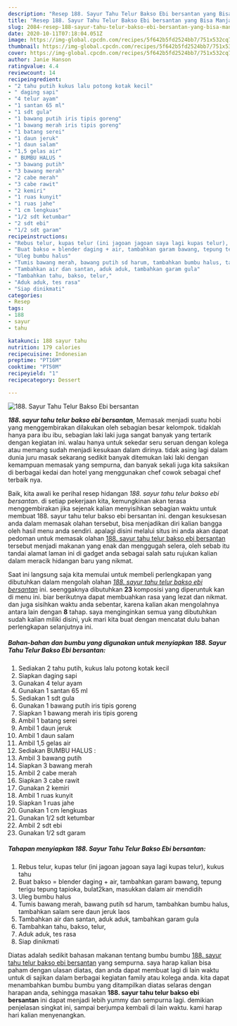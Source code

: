 ```yaml
---
description: "Resep 188. Sayur Tahu Telur Bakso Ebi bersantan yang Bisa Manjain Lidah"
title: "Resep 188. Sayur Tahu Telur Bakso Ebi bersantan yang Bisa Manjain Lidah"
slug: 2084-resep-188-sayur-tahu-telur-bakso-ebi-bersantan-yang-bisa-manjain-lidah
date: 2020-10-11T07:18:04.051Z
image: https://img-global.cpcdn.com/recipes/5f642b5fd2524bb7/751x532cq70/188-sayur-tahu-telur-bakso-ebi-bersantan-foto-resep-utama.jpg
thumbnail: https://img-global.cpcdn.com/recipes/5f642b5fd2524bb7/751x532cq70/188-sayur-tahu-telur-bakso-ebi-bersantan-foto-resep-utama.jpg
cover: https://img-global.cpcdn.com/recipes/5f642b5fd2524bb7/751x532cq70/188-sayur-tahu-telur-bakso-ebi-bersantan-foto-resep-utama.jpg
author: Janie Hanson
ratingvalue: 4.4
reviewcount: 14
recipeingredient:
- "2 tahu putih kukus lalu potong kotak kecil"
- " daging sapi"
- "4 telur ayam"
- "1 santan 65 ml"
- "1 sdt gula"
- "1 bawang putih iris tipis goreng"
- "1 bawang merah iris tipis goreng"
- "1 batang serei"
- "1 daun jeruk"
- "1 daun salam"
- "1,5 gelas air"
- " BUMBU HALUS "
- "3 bawang putih"
- "3 bawang merah"
- "2 cabe merah"
- "3 cabe rawit"
- "2 kemiri"
- "1 ruas kunyit"
- "1 ruas jahe"
- "1 cm lengkuas"
- "1/2 sdt ketumbar"
- "2 sdt ebi"
- "1/2 sdt garam"
recipeinstructions:
- "Rebus telur, kupas telur (ini jagoan jagoan saya lagi kupas telur), kukus tahu"
- "Buat bakso = blender daging + air, tambahkan garam bawang, tepung terigu tepung tapioka, bulat2kan, masukkan dalam air mendidih"
- "Uleg bumbu halus"
- "Tumis bawang merah, bawang putih sd harum, tambahkan bumbu halus, tambahkan salam sere daun jeruk laos"
- "Tambahkan air dan santan, aduk aduk, tambahkan garam gula"
- "Tambahkan tahu, bakso, telur,"
- "Aduk aduk, tes rasa"
- "Siap dinikmati"
categories:
- Resep
tags:
- 188
- sayur
- tahu

katakunci: 188 sayur tahu 
nutrition: 179 calories
recipecuisine: Indonesian
preptime: "PT16M"
cooktime: "PT50M"
recipeyield: "1"
recipecategory: Dessert

---
```



![188. Sayur Tahu Telur Bakso Ebi bersantan](https://img-global.cpcdn.com/recipes/5f642b5fd2524bb7/751x532cq70/188-sayur-tahu-telur-bakso-ebi-bersantan-foto-resep-utama.jpg)

<b><i>188. sayur tahu telur bakso ebi bersantan</i></b>, Memasak menjadi suatu hobi yang menggembirakan dilakukan oleh sebagian besar kelompok. tidaklah hanya para ibu ibu, sebagian laki laki juga sangat banyak yang tertarik dengan kegiatan ini. walau hanya untuk sekedar seru seruan dengan kolega atau memang sudah menjadi kesukaan dalam dirinya. tidak asing lagi dalam dunia juru masak sekarang sedikit banyak ditemukan laki laki dengan kemampuan memasak yang sempurna, dan banyak sekali juga kita saksikan di berbagai kedai dan hotel yang menggunakan chef cowok sebagai chef terbaik nya.



Baik, kita awali ke perihal resep hidangan <i>188. sayur tahu telur bakso ebi bersantan</i>. di setiap pekerjaan kita, kemungkinan akan terasa menggembirakan jika sejenak kalian menyisihkan sebagian waktu untuk membuat 188. sayur tahu telur bakso ebi bersantan ini. dengan kesuksesan anda dalam memasak olahan tersebut, bisa menjadikan diri kalian bangga oleh hasil menu anda sendiri. apalagi disini melalui situs ini anda akan dapat pedoman untuk memasak olahan <u>188. sayur tahu telur bakso ebi bersantan</u> tersebut menjadi makanan yang enak dan menggugah selera, oleh sebab itu tandai alamat laman ini di gadget anda sebagai salah satu rujukan kalian dalam meracik hidangan baru yang nikmat.


Saat ini langsung saja kita memulai untuk membeli perlengkapan yang dibutuhkan dalam mengolah olahan <u><i>188. sayur tahu telur bakso ebi bersantan</i></u> ini. seenggaknya dibutuhkan <b>23</b> komposisi yang diperuntuk kan di menu ini. biar berikutnya dapat membuahkan rasa yang lezat dan nikmat. dan juga sisihkan waktu anda sebentar, karena kalian akan mengolahnya antara lain dengan <b>8</b> tahap. saya menginginkan semua yang dibutuhkan sudah kalian miliki disini, yuk mari kita buat dengan mencatat dulu bahan perlengkapan selanjutnya ini.

<!--inarticleads1-->

##### Bahan-bahan dan bumbu yang digunakan untuk menyiapkan 188. Sayur Tahu Telur Bakso Ebi bersantan:

1. Sediakan 2 tahu putih, kukus lalu potong kotak kecil
1. Siapkan  daging sapi
1. Gunakan 4 telur ayam
1. Gunakan 1 santan 65 ml
1. Sediakan 1 sdt gula
1. Gunakan 1 bawang putih iris tipis goreng
1. Siapkan 1 bawang merah iris tipis goreng
1. Ambil 1 batang serei
1. Ambil 1 daun jeruk
1. Ambil 1 daun salam
1. Ambil 1,5 gelas air
1. Sediakan  BUMBU HALUS :
1. Ambil 3 bawang putih
1. Siapkan 3 bawang merah
1. Ambil 2 cabe merah
1. Siapkan 3 cabe rawit
1. Gunakan 2 kemiri
1. Ambil 1 ruas kunyit
1. Siapkan 1 ruas jahe
1. Gunakan 1 cm lengkuas
1. Gunakan 1/2 sdt ketumbar
1. Ambil 2 sdt ebi
1. Gunakan 1/2 sdt garam




<!--inarticleads2-->

##### Tahapan menyiapkan 188. Sayur Tahu Telur Bakso Ebi bersantan:

1. Rebus telur, kupas telur (ini jagoan jagoan saya lagi kupas telur), kukus tahu
1. Buat bakso = blender daging + air, tambahkan garam bawang, tepung terigu tepung tapioka, bulat2kan, masukkan dalam air mendidih
1. Uleg bumbu halus
1. Tumis bawang merah, bawang putih sd harum, tambahkan bumbu halus, tambahkan salam sere daun jeruk laos
1. Tambahkan air dan santan, aduk aduk, tambahkan garam gula
1. Tambahkan tahu, bakso, telur,
1. Aduk aduk, tes rasa
1. Siap dinikmati




Diatas adalah sedikit bahasan makanan tentang bumbu bumbu <u>188. sayur tahu telur bakso ebi bersantan</u> yang sempurna. saya harap kalian bisa paham dengan ulasan diatas, dan anda dapat membuat lagi di lain waktu untuk di sajikan dalam berbagai kegiatan family atau kolega anda. kita dapat menambahkan bumbu bumbu yang ditampilkan diatas selaras dengan harapan anda, sehingga masakan <b>188. sayur tahu telur bakso ebi bersantan</b> ini dapat menjadi lebih yummy dan sempurna lagi. demikian penjelasan singkat ini, sampai berjumpa kembali di lain waktu. kami harap hari kalian menyenangkan.
